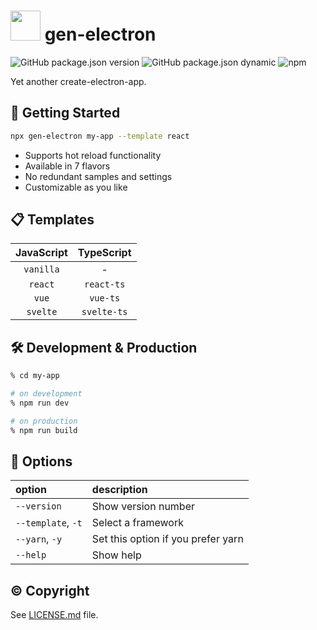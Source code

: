 # <img width="48" src="https://user-images.githubusercontent.com/52094761/196643273-c484e7f9-ad4b-432a-91a6-63fd22203ded.svg" /> gen-electron

![GitHub package.json version](https://img.shields.io/github/package-json/v/sprout2000/gen-electron)
![GitHub package.json dynamic](https://img.shields.io/github/package-json/keywords/sprout2000/gen-electron)
![npm](https://img.shields.io/npm/dt/gen-electron)

Yet another create-electron-app.

## :flight_departure: Getting Started

```sh
npx gen-electron my-app --template react
```

- Supports hot reload functionality
- Available in 7 flavors
- No redundant samples and settings
- Customizable as you like

## :clipboard: Templates

| JavaScript | TypeScript  |
| :--------: | :---------: |
| `vanilla`  |      -      |
|  `react`   | `react-ts`  |
|   `vue`    |  `vue-ts`   |
|  `svelte`  | `svelte-ts` |

## :hammer_and_wrench: Development & Production

```sh
% cd my-app

# on development
% npm run dev

# on production
% npm run build
```

## :green_book: Options

| option             | description                        |
| :----------------- | :--------------------------------- |
| `--version`        | Show version number                |
| `--template`, `-t` | Select a framework                 |
| `--yarn`, `-y`     | Set this option if you prefer yarn |
| `--help`           | Show help                          |

## :copyright: Copyright

See [LICENSE.md](./LICENSE.md) file.

